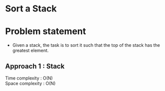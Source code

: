 # Sort a Stack

# Problem statement 

- Given a stack, the task is to sort it such that the top of the stack has the greatest element.

## Approach 1 : Stack

Time complexity : O(N)  
Space complexity : O(N)

```cpp

```